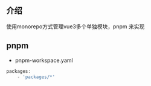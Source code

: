 ## 介绍
使用monorepo方式管理vue3多个单独模块，pnpm 来实现

## pnpm
- pnpm-workspace.yaml
```js
packages:
    - 'packages/*'
```